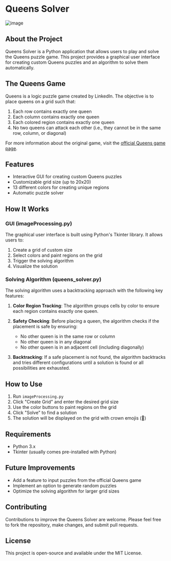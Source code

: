 # Queens Solver
![image](https://github.com/user-attachments/assets/3ae76592-6ab5-4091-8dcf-74d30481d99c)

## About the Project

Queens Solver is a Python application that allows users to play and solve the Queens puzzle game. This project provides a graphical user interface for creating custom Queens puzzles and an algorithm to solve them automatically.

## The Queens Game

Queens is a logic puzzle game created by LinkedIn. The objective is to place queens on a grid such that:

1. Each row contains exactly one queen
2. Each column contains exactly one queen
3. Each colored region contains exactly one queen
4. No two queens can attack each other (i.e., they cannot be in the same row, column, or diagonal)

For more information about the original game, visit the [official Queens game page](https://www.linkedin.com/games/queens/).

## Features

- Interactive GUI for creating custom Queens puzzles
- Customizable grid size (up to 20x20)
- 13 different colors for creating unique regions
- Automatic puzzle solver

## How It Works

### GUI (imageProcessing.py)

The graphical user interface is built using Python's Tkinter library. It allows users to:

1. Create a grid of custom size
2. Select colors and paint regions on the grid
3. Trigger the solving algorithm
4. Visualize the solution

### Solving Algorithm (queens_solver.py)

The solving algorithm uses a backtracking approach with the following key features:

1. **Color Region Tracking**: The algorithm groups cells by color to ensure each region contains exactly one queen.

2. **Safety Checking**: Before placing a queen, the algorithm checks if the placement is safe by ensuring:

   - No other queen is in the same row or column
   - No other queen is in any diagonal
   - No other queen is in an adjacent cell (including diagonally)

3. **Backtracking**: If a safe placement is not found, the algorithm backtracks and tries different configurations until a solution is found or all possibilities are exhausted.

## How to Use

1. Run `imageProcessing.py`
2. Click "Create Grid" and enter the desired grid size
3. Use the color buttons to paint regions on the grid
4. Click "Solve" to find a solution
5. The solution will be displayed on the grid with crown emojis (👑)

## Requirements

- Python 3.x
- Tkinter (usually comes pre-installed with Python)

## Future Improvements

- Add a feature to input puzzles from the official Queens game
- Implement an option to generate random puzzles
- Optimize the solving algorithm for larger grid sizes

## Contributing

Contributions to improve the Queens Solver are welcome. Please feel free to fork the repository, make changes, and submit pull requests.

## License

This project is open-source and available under the MIT License.

